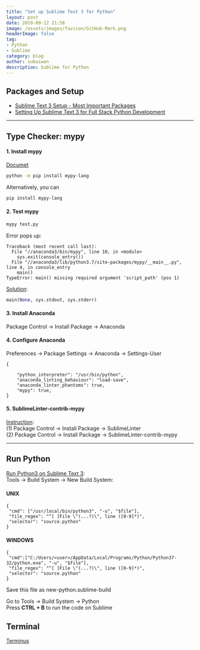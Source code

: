 ```yaml
---
title: "Set up Sublime Text 3 for Python"
layout: post
date: 2019-09-12 21:58
image: /assets/images/favicon/GitHub-Mark.png
headerImage: false
tag:
- Python
- Sublime
category: blog
author: subaiwen
description: Sublime for Python
---
```


## Packages and Setup
- [Sublime Text 3 Setup - Most Important Packages](https://www.youtube.com/watch?v=oHmPrjSzmwU)
- [Setting Up Sublime Text 3 for Full Stack Python Development](https://realpython.com/setting-up-sublime-text-3-for-full-stack-python-development/)

---

## Type Checker: mypy
#### 1. Install mypy
[Documet](https://mypy.readthedocs.io/en/latest/getting_started.html)

```bash
python -m pip install mypy-lang
```
Alternatively, you can

```bash
pip install mypy-lang
```

#### 2. Test mypy
```bash
mypy test.py
```
Error pops up:

```
Traceback (most recent call last):
  File "//anaconda3/bin/mypy", line 10, in <module>
    sys.exit(console_entry())
  File "//anaconda3/lib/python3.7/site-packages/mypy/__main__.py", line 4, in console_entry
    main()
TypeError: main() missing required argument 'script_path' (pos 1)
```
[Solution](https://github.com/python/mypy/blob/master/mypy/__main__.py):

```python
main(None, sys.stdout, sys.stderr)
```

#### 3. Install Anaconda
Package Control -> Install Package -> Anaconda

#### 4. Configure Anaconda
Preferences -> Package Settings -> Anaconda -> Settings-User

```
{

    "python_interpreter": "/usr/bin/python",
    "anaconda_linting_behaviour": "load-save",
    "anaconda_linter_phantoms": true,
    "mypy": true,
}
```

#### 5. SublimeLinter-contrib-mypy
[Instruction](https://github.com/fredcallaway/SublimeLinter-contrib-mypy):  
(1) Package Control -> Install Package -> SublimeLinter  
(2) Package Control -> Install Package -> SublimeLinter-contrib-mypy  

---

## Run Python
[Run Python3 on Sublime Text 3](https://medium.com/@hariyanto.tan95/set-up-sublime-text-3-to-use-python-3-c845b742c720):  
Tools -> Build System -> New Build System:
#### UNIX
```
{
 "cmd": ["/usr/local/bin/python3", "-u", "$file"],
 "file_regex": "^[ ]File \"(...?)\", line ([0-9]*)",
 "selector": "source.python"
}
```

#### WINDOWS
```
{
 "cmd":["C:/Users/<user>/AppData/Local/Programs/Python/Python37-32/python.exe", "-u", "$file"],
 "file_regex": "^[ ]File \"(...?)\", line ([0-9]*)",
 "selector": "source.python"
}
```
Save this file as new-python.sublime-build

Go to Tools -> Build System -> Python  
Press **CTRL + B** to run the code on Sublime

## Terminal
[Terminus](https://packagecontrol.io/packages/Terminus)



